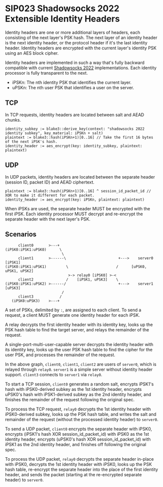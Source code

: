# SIP023 Shadowsocks 2022 Extensible Identity Headers

Identity headers are one or more additional layers of headers, each consisting of the next layer's PSK hash. The next layer of an identity header is the next identity header, or the protocol header if it's the last identity header. Identity headers are encrypted with the current layer's identity PSK using an AES block cipher.

Identity headers are implemented in such a way that's fully backward compatible with current [Shadowsocks 2022](/guide/sip022.html) implementations. Each identity processor is fully transparent to the next.

- iPSKn: The nth identity PSK that identifies the current layer.
- uPSKn: The nth user PSK that identifies a user on the server.

## TCP

In TCP requests, identity headers are located between salt and AEAD chunks.

```
identity_subkey := blake3::derive_key(context: "shadowsocks 2022 identity subkey", key_material: iPSKn + salt)
plaintext := blake3::hash(iPSKn+1)[0..16] // Take the first 16 bytes of the next iPSK's hash.
identity_header := aes_encrypt(key: identity_subkey, plaintext: plaintext)
```

## UDP

In UDP packets, identity headers are located between the separate header (session ID, packet ID) and AEAD ciphertext.

```
plaintext := blake3::hash(iPSKn+1)[0..16] ^ session_id_packet_id // XOR to make it different for each packet.
identity_header := aes_encrypt(key: iPSKn, plaintext: plaintext)
```

When iPSKs are used, the separate header MUST be encrypted with the first iPSK. Each identity processor MUST decrypt and re-encrypt the separate header with the next layer's PSK.

## Scenarios

```
      client0       >---+
(iPSK0:iPSK1:uPSK0)      \
                          \
      client1       >------\                        +--->    server0 [iPSK1]
(iPSK0:iPSK1:uPSK1)         \                      /      [uPSK0, uPSK1, uPSK2]
                             >-> relay0 [iPSK0] >-<
      client2               /    [iPSK1, uPSK3]    \
(iPSK0:iPSK1:uPSK2) >------/                        +--->    server1 [uPSK3]
                          /
      client3            /
   (iPSK0:uPSK3)    >---+
```

A set of PSKs, delimited by `:`, are assigned to each client. To send a request, a client MUST generate one identity header for each iPSK.

A relay decrypts the first identity header with its identity key, looks up the PSK hash table to find the target server, and relays the remainder of the request.

A single-port-multi-user-capable server decrypts the identity header with its identity key, looks up the user PSK hash table to find the cipher for the user PSK, and processes the remainder of the request.

In the above graph, `client0`, `client1`, `client2` are users of `server0`, which is relayed through `relay0`. `server1` is a simple server without identity header support. `client3` connects to `server1` via `relay0`.

To start a TCP session, `client0` generates a random salt, encrypts iPSK1's hash with iPSK0-derived subkey as the 1st identity header, encrypts uPSK0's hash with iPSK1-derived subkey as the 2nd identity header, and finishes the remainder of the request following the original spec.

To process the TCP request, `relay0` decrypts the 1st identity header with iPSK0-derived subkey, looks up the PSK hash table, and writes the salt and remainder of the request (without the processed identity header) to `server0`.

To send a UDP packet, `client0` encrypts the separate header with iPSK0, encrypts (iPSK1's hash XOR session_id_packet_id) with iPSK0 as the 1st identity header, encrypts (uPSK0's hash XOR session_id_packet_id) with iPSK1 as the 2nd identity header, and finishes off following the original spec.

To process the UDP packet, `relay0` decrypts the separate header in-place with iPSK0, decrypts the 1st identity header with iPSK0, looks up the PSK hash table, re-encrypt the separate header into the place of the first identity header, and sends the packet (starting at the re-encrypted separate header) to `server0`.
